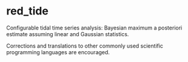 # red_tide
Configurable tidal time series analysis: Bayesian maximum a posteriori estimate assuming linear and Gaussian statistics.

Corrections and translations to other commonly used scientific programming languages are encouraged.
